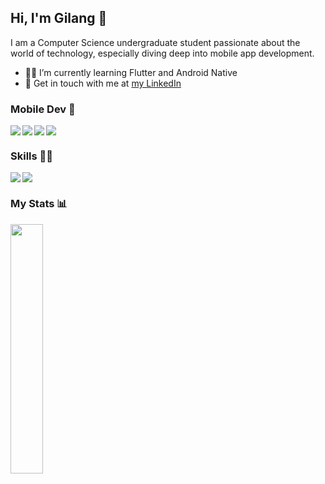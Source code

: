 ## Hi, I'm Gilang 👋
I am a Computer Science undergraduate student passionate about the world of technology, especially diving deep into mobile app development.

- 👨‍💻 I’m currently learning Flutter and Android Native
- 📮 Get in touch with me at [my LinkedIn](https://www.linkedin.com/in/gilangk/)

### Mobile Dev 📱
<img align="left" src="https://img.shields.io/badge/Flutter-%2302569B.svg?style=for-the-badge&logo=Flutter&logoColor=white"/>
<img align="left" src="https://img.shields.io/badge/dart-%230175C2.svg?style=for-the-badge&logo=dart&logoColor=white"/>
<img align="left" src="https://img.shields.io/badge/Android-3DDC84?style=for-the-badge&logo=android&logoColor=white"/>
<img src="https://img.shields.io/badge/kotlin-%237F52FF.svg?style=for-the-badge&logo=kotlin&logoColor=white"/>

### Skills 🤹‍♂️
<img align="left" src="https://img.shields.io/badge/figma-%23F24E1E.svg?style=for-the-badge&logo=figma&logoColor=white"/>
<img src="https://img.shields.io/badge/adobe-%23FF0000.svg?style=for-the-badge&logo=adobe&logoColor=white"/>

### My Stats 📊
<img width="32%" src="https://github-readme-stats.vercel.app/api/top-langs/?username=gilanghaq&layout=compact&theme=tokyonight"/>
